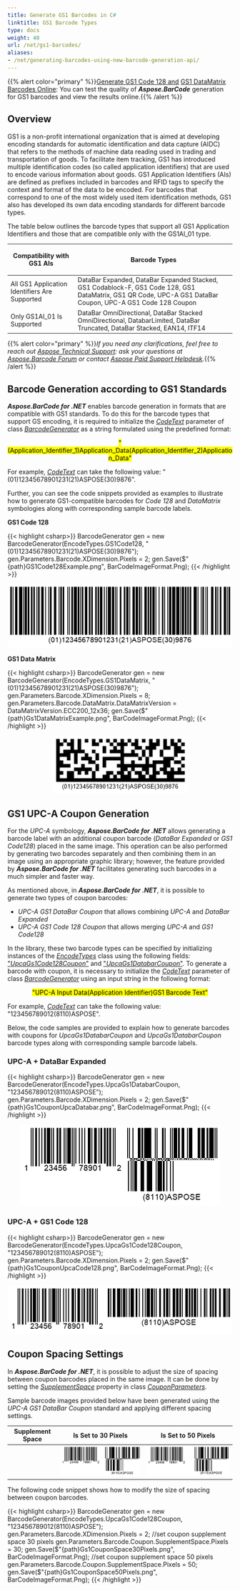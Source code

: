 ```yaml
---
title: Generate GS1 Barcodes in C#
linktitle: GS1 Barcode Types
type: docs
weight: 40
url: /net/gs1-barcodes/
aliases:
- /net/generating-barcodes-using-new-barcode-generation-api/
---
```

{{% alert color="primary" %}}[Generate GS1 Code 128 and](https://products.aspose.app/barcode/generate/code128?type=gs1code128) [GS1 DataMatrix Barcodes Online](https://products.aspose.app/barcode/generate/datamatrix?type=gs1datamatrix): You can test the quality of ***Aspose.BarCode*** generation for GS1 barcodes and view the results online.{{% /alert %}}

## **Overview**
GS1 is a non-profit international organization that is aimed at developing encoding standards for automatic identification and data capture (AIDC) that refers to the methods of machine data reading used in trading and transportation of goods. To facilitate item tracking, GS1 has introduced multiple identification codes (so called application identifiers) that are used to encode various information about goods. GS1 Application Identifiers (AIs) are defined as prefixes included in barcodes and RFID tags to specify the context and format of the data to be encoded. For barcodes that correspond to one of the most widely used item identification methods, GS1 also has developed its own data encoding standards for different barcode types.  
  
The table below outlines the barcode types that support all GS1 Application Identifiers and those that are compatible only with the GS1AI_01 type.  
  
|<p align="center">**Compatibility with GS1 AIs**</p>|<p align="center">**Barcode Types**</p>|
|---|---|
|All GS1 Application Identifiers Are Supported|DataBar Expanded, DataBar Expanded Stacked, GS1 Codablock-F, GS1 Code 128, GS1 DataMatrix, GS1 QR Code, UPC-A GS1 DataBar Coupon, UPC-A GS1 Code 128 Coupon|
|Only GS1AI_01 Is Supported|DataBar OmniDirectional, DataBar Stacked OmniDirectional, DatabarLimited, DataBar Truncated, DataBar Stacked, EAN14, ITF14|
  
{{% alert color="primary" %}}*If you need any clarifications, feel free to reach out [Aspose Technical Support](/barcode/net/technical-support/): ask your questions at [Aspose.Barcode Forum](https://forum.aspose.com/c/barcode/13) or contact [Aspose Paid Support Helpdesk](https://helpdesk.aspose.com/).*{{% /alert %}}

## **Barcode Generation according to GS1 Standards**
***Aspose.BarCode for .NET*** enables barcode generation in formats that are compatible with GS1 standards. To do this for the barcode types that support GS encoding, it is required to initialize the [*CodeText*](https://reference.aspose.com/barcode/net/aspose.barcode.generation/barcodegenerator/properties/codetext) parameter of class [*BarcodeGenerator*](https://reference.aspose.com/barcode/net/aspose.barcode.generation/barcodegenerator) as a string formulated using the predefined format:  
<p align="center"><mark>"(Application_Identifier_1)Application_Data(Application_Identifier_2)Application_Data"</mark></p> 

For example, [*CodeText*](https://reference.aspose.com/barcode/net/aspose.barcode.generation/barcodegenerator/properties/codetext) can take the following value: "(01)12345678901231(21)ASPOSE(30)9876".  
  
Further, you can see the code snippets provided as examples to illustrate how to generate GS1-compatible barcodes for *Code 128* and *DataMatrix* symbologies along with corresponding sample barcode labels.  
  
**GS1 Code 128**  
   
{{< highlight csharp>}}
BarcodeGenerator gen = new BarcodeGenerator(EncodeTypes.GS1Code128, "(01)12345678901231(21)ASPOSE(30)9876");
gen.Parameters.Barcode.XDimension.Pixels = 2;
gen.Save($"{path}GS1Code128Example.png", BarCodeImageFormat.Png);
{{< /highlight >}}
  
<p align="center"><img src="gs1code128example.png"></p>
  
**GS1 Data Matrix**  
  
{{< highlight csharp>}}
BarcodeGenerator gen = new BarcodeGenerator(EncodeTypes.GS1DataMatrix, "(01)12345678901231(21)ASPOSE(30)9876");
gen.Parameters.Barcode.XDimension.Pixels = 8;
gen.Parameters.Barcode.DataMatrix.DataMatrixVersion = DataMatrixVersion.ECC200_12x36;
gen.Save($"{path}Gs1DataMatrixExample.png", BarCodeImageFormat.Png);
{{< /highlight >}}
  
<p align="center"><img src="gs1datamatrixexample.png"></p>
  
## **GS1 UPC-A Coupon Generation**
For the *UPC-A* symbology, ***Aspose.BarCode for .NET*** allows generating a barcode label with an additional coupon barcode (*DataBar Expanded* or *GS1 Code128*) placed in the same image. This operation can be also performed by generating two barcodes separately and then combining them in an image using an appropriate graphic library; however, the feature provided by ***Aspose.BarCode for .NET*** facilitates generating such barcodes in a much simpler and faster way.  
  
As mentioned above, in ***Aspose.BarCode for .NET***, it is possible to generate two types of coupon barcodes:
- *UPC-A GS1 DataBar Coupon* that allows combining *UPC-A* and *DataBar Expanded*
- *UPC-A GS1 Code 128 Coupon* that allows merging *UPC-A* and *GS1 Code128*
  
In the library, these two barcode types can be specified by initializing instances of the [*EncodeTypes*](https://reference.aspose.com/barcode/net/aspose.barcode.generation/encodetypes) class using the following fields: ["*UpcaGs1Code128Coupon*"](https://reference.aspose.com/barcode/net/aspose.barcode.generation/encodetypes/fields/upcags1code128coupon) and ["*UpcaGs1DatabarCoupon*"](https://reference.aspose.com/barcode/net/aspose.barcode.generation/encodetypes/fields/upcags1databarcoupon). To generate a barcode with coupon, it is necessary to initialize the [*CodeText*](https://reference.aspose.com/barcode/net/aspose.barcode.generation/barcodegenerator/properties/codetext) parameter of class [*BarcodeGenerator*](https://reference.aspose.com/barcode/net/aspose.barcode.generation/barcodegenerator) using an input string in the following format:  
<p align="center"><mark>"UPC-A Input Data(Application Identifier)GS1 Barcode Text"</mark></p>  
  
For example, [*CodeText*](https://reference.aspose.com/barcode/net/aspose.barcode.generation/barcodegenerator/properties/codetext) can take the following value: "123456789012(8110)ASPOSE". 
  
Below, the code samples are provided to explain how to generate barcodes with coupons for *UpcaGs1DatabarCoupon* and *UpcaGs1DatabarCoupon* barcode types along with corresponding sample barcode labels.  
  
### **UPC-A + DataBar Expanded**
{{< highlight csharp>}}
BarcodeGenerator gen = new BarcodeGenerator(EncodeTypes.UpcaGs1DatabarCoupon, "123456789012(8110)ASPOSE");
gen.Parameters.Barcode.XDimension.Pixels = 2;
gen.Save($"{path}Gs1CouponUpcaDatabar.png", BarCodeImageFormat.Png);
{{< /highlight >}}

<p align="center"><img src="gs1couponupcadatabar.png"></p>

### **UPC-A + GS1 Code 128**
{{< highlight csharp>}}
BarcodeGenerator gen = new BarcodeGenerator(EncodeTypes.UpcaGs1Code128Coupon, "123456789012(8110)ASPOSE");
gen.Parameters.Barcode.XDimension.Pixels = 2;
gen.Save($"{path}Gs1CouponUpcaCode128.png", BarCodeImageFormat.Png);
{{< /highlight >}}

<p align="center"><img src="gs1couponupcacode128.png"></p>

## **Coupon Spacing Settings**
In ***Aspose.BarCode for .NET***, it is possible to adjust the size of spacing between coupon barcodes placed in the same image. It can be done by setting the [*SupplementSpace*](https://reference.aspose.com/barcode/net/aspose.barcode.generation/couponparameters/properties/supplementspace) property in class [*CouponParameters*](https://reference.aspose.com/barcode/net/aspose.barcode.generation/couponparameters).  
  
Sample barcode images provided below have been generated using the *UPC-A GS1 DataBar Coupon* standard and applying different spacing settings.
     
|Supplement Space|Is Set to 30 Pixels|Is Set to 50 Pixels|
| :-: | :-: | :-: |
| |<img src="gs1couponspace30pixels.png">|<img src="gs1couponspace50pixels.png">|
  
The following code snippet shows how to modify the size of spacing between coupon barcodes.
    
{{< highlight csharp>}}
BarcodeGenerator gen = new BarcodeGenerator(EncodeTypes.UpcaGs1Code128Coupon, "123456789012(8110)ASPOSE");
gen.Parameters.Barcode.XDimension.Pixels = 2;
//set coupon supplement space 30 pixels
gen.Parameters.Barcode.Coupon.SupplementSpace.Pixels = 30;
gen.Save($"{path}Gs1CouponSpace30Pixels.png", BarCodeImageFormat.Png);
//set coupon supplement space 50 pixels
gen.Parameters.Barcode.Coupon.SupplementSpace.Pixels = 50;
gen.Save($"{path}Gs1CouponSpace50Pixels.png", BarCodeImageFormat.Png);
{{< /highlight >}}